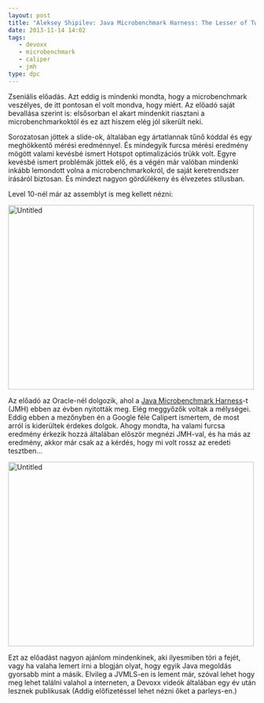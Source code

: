 ```yaml
---
layout: post
title: "Aleksey Shipilev: Java Microbenchmark Harness: The Lesser of Two Evils"
date: 2013-11-14 14:02
tags: 
   - devoxx
   - microbenchmark
   - caliper
   - jmh
type: dpc
---
```

Zseniális előadás. Azt eddig is mindenki mondta, hogy a microbenchmark veszélyes, de itt pontosan el volt mondva, hogy miért. Az előadó saját bevallása szerint is: elsősorban el akart mindenkit riasztani a microbenchmarkoktól és ez azt hiszem elég jól sikerült neki.

Sorozatosan jöttek a slide-ok, általában egy ártatlannak tűnő kóddal és egy meghökkentő mérési eredménnyel. És mindegyik furcsa mérési eredmény mögött valami kevésbé ismert Hotspot optimalizációs trükk volt. Egyre kevésbé ismert problémák jöttek elő, és a végén már valóban mindenki inkább lemondott volna a microbenchmarkokról, de saját keretrendszer írásáról biztosan. És mindezt nagyon gördülékeny és élvezetes stílusban.

Level 10-nél már az assemblyt is meg kellett nézni:

<a href="http://www.flickr.com/photos/108542198@N03/10855619236/" title="Untitled by dpcconsultingltd, on Flickr"><img src="http://farm4.staticflickr.com/3798/10855619236_b0a7f15997.jpg" width="500" height="375" alt="Untitled"></a>

Az előadó az Oracle-nél dolgozik, ahol a [Java Microbenchmark Harness](http://openjdk.java.net/projects/code-tools/jmh/)-t (JMH) ebben az évben nyitották meg. Elég meggyőzők voltak a mélységei. Eddig ebben a mezőnyben én a Google féle Calipert ismertem, de most arról is kiderültek érdekes dolgok. Ahogy mondta, ha valami furcsa eredmény érkezik hozzá általában először megnézi JMH-val, és ha más az eredmény, akkor már csak az a kérdés, hogy mi volt rossz az eredeti tesztben...

<a href="http://www.flickr.com/photos/108542198@N03/10855721254/" title="Untitled by dpcconsultingltd, on Flickr"><img src="http://farm3.staticflickr.com/2836/10855721254_eb940a68fd.jpg" width="500" height="375" alt="Untitled"></a>

Ezt az előadást nagyon ajánlom mindenkinek, aki ilyesmiben töri a fejét, vagy ha valaha lemert írni a blogján olyat, hogy egyik Java megoldás gyorsabb mint a másik. Elvileg a JVMLS-en is lement már, szóval lehet hogy meg lehet találni valahol a interneten, a Devoxx videók általában egy év után lesznek publikusak (Addig előfizetéssel lehet nézni őket a parleys-en.)

